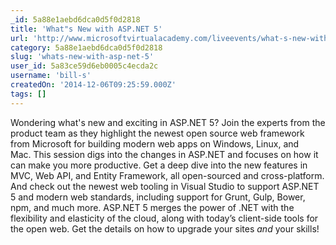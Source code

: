```yaml
---
_id: 5a88e1aebd6dca0d5f0d2818
title: 'What"s New with ASP.NET 5'
url: 'http://www.microsoftvirtualacademy.com/liveevents/what-s-new-with-asp-net-5'
category: 5a88e1aebd6dca0d5f0d2818
slug: 'whats-new-with-asp-net-5'
user_id: 5a83ce59d6eb0005c4ecda2c
username: 'bill-s'
createdOn: '2014-12-06T09:25:59.000Z'
tags: []
---
```


Wondering what's new and exciting in ASP.NET 5? Join the experts from the product team as they highlight the newest open source web framework from Microsoft for building modern web apps on Windows, Linux, and Mac. This session digs into the changes in ASP.NET and focuses on how it can make you more productive. Get a deep dive into the new features in MVC, Web API, and Entity Framework, all open-sourced and cross-platform. And check out the newest web tooling in Visual Studio to support ASP.NET 5 and modern web standards, including support for Grunt, Gulp, Bower, npm, and much more. ASP.NET 5 merges the power of .NET with the flexibility and elasticity of the cloud, along with today’s client-side tools for the open web. Get the details on how to upgrade your sites <i>and</i> your skills!
